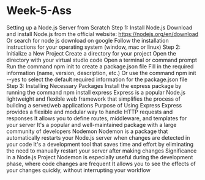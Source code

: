 # Week-5-Ass

Setting up a Node.js Server from Scratch
Step 1: Install Node.js
Download and install Node.js from the official website: https://nodejs.org/en/download
Or search for node js download on google
Follow the installation instructions for your operating system (window, mac or linux)
Step 2: Initialize a New Project
Create a directory for your project
Open the directory with your virtual studio code
Open a terminal or command prompt 
Run the command npm init to create a package.json file
Fill in the required information (name, version, description, etc.)
Or use the command npm init --yes to select the default required information for the package.json file
Step 3: Installing Necessary Packages
Install the express package by running the command npm install express
Express is a popular Node.js lightweight  and flexible web framework that simplifies the process of building a server/web applications
Purpose of Using Express
Express provides a flexible and modular way to handle HTTP requests and responses
It allows you to define routes, middleware, and templates for your server
It's a popular and well-maintained package with a large community of developers
Nodemon
Nodemon is a package that automatically restarts your Node.js server when changes are detected in your code
It's a development tool that saves time and effort by eliminating the need to manually restart your server after making changes
Significance in a Node.js Project
Nodemon is especially useful during the development phase, where code changes are frequent
It allows you to see the effects of your changes quickly, without interrupting your workflow
